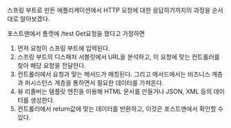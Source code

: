 스프링 부트로 만든 애플리케이션에서 HTTP 요청에 대한 응답하기까지의 과정을 순서대로 알아보겠다.  

포스트맨에서 톰캣에 /test Get요청을 했다고 가정하면  
1. 먼저 요청이 스프링 부트에 입력된다.  
2. 스프링 부트의 디스패처 서블릿에서 URL을 분석하고, 이 요청에 맞는 컨트롤러를 찾아 해당 요청을 전달한다.  
3. 컨트롤러에서 요청과 맞는 메서드가 매칭된다. 그리고 메서드에서는 비즈니스 계층과 퍼시스턴스 계층을 통하면서   필요한 데이터를 가져온다.
4. 뷰 리졸버는 템플릿 엔진을 이용해 HTML 문서를 만들거나 JSON, XML 등의 데이터를 생성한다.  
5. 컨트롤러에서 return값에 맞는 데이터를 반환하고, 이것은 포스트맨에서 확인할 수 있다.  